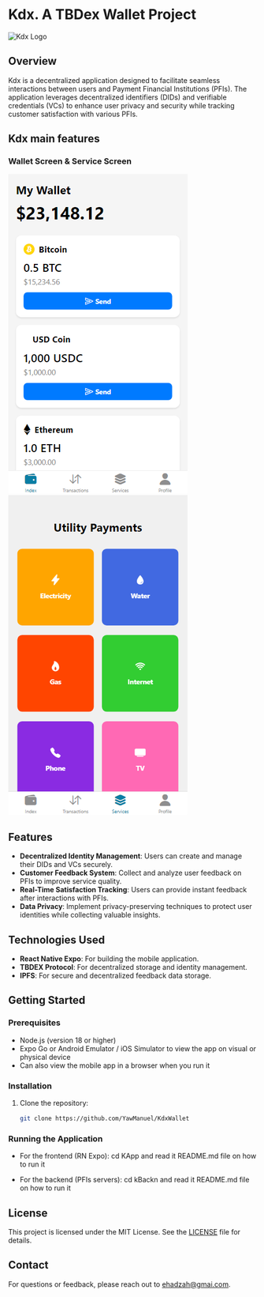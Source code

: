 # Kdx. A TBDex Wallet Project

![Kdx Logo](path/to/your/logo.png)  <!-- Replace with the actual path to your logo image -->

## Overview
Kdx is a decentralized application designed to facilitate seamless interactions between users and Payment Financial Institutions (PFIs). The application leverages decentralized identifiers (DIDs) and verifiable credentials (VCs) to enhance user privacy and security while tracking customer satisfaction with various PFIs.

## Kdx main features
### Wallet Screen  & Service Screen
![Wallet Screen](kApp/assets/wallet_screen.png)  ![Service Screen](kApp/assets/service_screen.png) 


## Features
- **Decentralized Identity Management**: Users can create and manage their DIDs and VCs securely.
- **Customer Feedback System**: Collect and analyze user feedback on PFIs to improve service quality.
- **Real-Time Satisfaction Tracking**: Users can provide instant feedback after interactions with PFIs.
- **Data Privacy**: Implement privacy-preserving techniques to protect user identities while collecting valuable insights.

## Technologies Used
- **React Native Expo**: For building the mobile application.
- **TBDEX Protocol**: For decentralized storage and identity management.
- **IPFS**: For secure and decentralized feedback data storage.

## Getting Started

### Prerequisites
- Node.js (version 18 or higher)
- Expo Go or Android Emulator / iOS Simulator to view the app on visual or physical device
- Can also view the mobile app in a browser when you run it 



### Installation
1. Clone the repository:
   ```bash
   git clone https://github.com/YawManuel/KdxWallet
   ```

### Running the Application
- For the frontend (RN Expo):
  cd KApp and read it README.md file on how to run it
 
- For the backend (PFIs servers):
  cd kBackn and read it README.md file on how to run it

## License
This project is licensed under the MIT License. See the [LICENSE](LICENSE) file for details.

## Contact
For questions or feedback, please reach out to [ehadzah@gmai.com](mailto:your.email@example.com).
